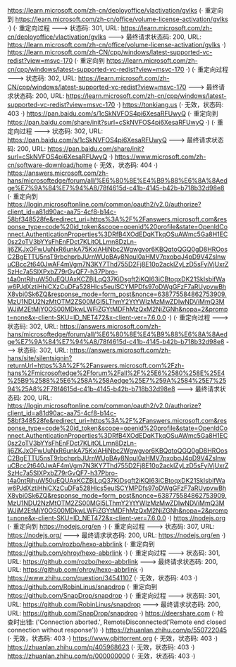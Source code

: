 https://learn.microsoft.com/zh-cn/deployoffice/vlactivation/gvlks (· 重定向到 https://learn.microsoft.com/zh-cn/office/volume-license-activation/gvlks ·)
(· 重定向过程 ---> 状态码: 301, URL: https://learn.microsoft.com/zh-cn/deployoffice/vlactivation/gvlks ---> 最终请求状态码: 200, URL: https://learn.microsoft.com/zh-cn/office/volume-license-activation/gvlks ·)
https://learn.microsoft.com/zh-CN/cpp/windows/latest-supported-vc-redist?view=msvc-170 (· 重定向到 https://learn.microsoft.com/zh-cn/cpp/windows/latest-supported-vc-redist?view=msvc-170 ·)
(· 重定向过程 ---> 状态码: 302, URL: https://learn.microsoft.com/zh-CN/cpp/windows/latest-supported-vc-redist?view=msvc-170 ---> 最终请求状态码: 200, URL: https://learn.microsoft.com/zh-cn/cpp/windows/latest-supported-vc-redist?view=msvc-170 ·)
https://tonkiang.us (· 无效，状态码: 403 ·)
https://pan.baidu.com/s/1cSkNVFOS4pi6XesaRFUwyQ (· 重定向到 https://pan.baidu.com/share/init?surl=cSkNVFOS4pi6XesaRFUwyQ ·)
(· 重定向过程 ---> 状态码: 302, URL: https://pan.baidu.com/s/1cSkNVFOS4pi6XesaRFUwyQ ---> 最终请求状态码: 200, URL: https://pan.baidu.com/share/init?surl=cSkNVFOS4pi6XesaRFUwyQ ·)
https://www.microsoft.com/zh-cn/software-download/home (· 无效，状态码: 404 ·)
https://answers.microsoft.com/zh-hans/microsoftedge/forum/all/%E6%80%8E%E4%B9%88%E6%8A%8Aedge%E7%9A%84%E7%94%A8/78f4615d-c41b-4145-b42b-b718b32d98e8 (· 重定向到 https://login.microsoftonline.com/common/oauth2/v2.0/authorize?client_id=a81d90ac-aa75-4cf8-b14c-58bf348528fe&redirect_uri=https%3A%2F%2Fanswers.microsoft.com&response_type=code%20id_token&scope=openid%20profile&state=OpenIdConnect.AuthenticationProperties%3DRfB4XOdEDqKTkqOSuAWmc5Ga8H1EC0sz2oTV3bYYsFhEnFDct7KLitOLLmn8DzLn-lj6ZKJxOFwUuNxR6unkA75KxiAHjNbc2Wgwgvor6KBQqtoQGQ0gD8HROosC2BgETTU5nsT9rbchprbJUrnWUpBAy8Nqul0aHMV7pxobqJ4pD9V4ZslnwuCBcc2t640JwAF4mVgm7N3KY7Thd755D2Fj8E10p2acklZyLzD5sFyiVjUxrZSzHc7a5SIXPxbZ79rGvQF7-h37Pbro-t4a0ntRjhuW50uEQUAxKCZBjLqQ37KiDsgft2iKQI63iCBtoqxDK21SkIsbifWaw6PJdXztiHhiCXzCuDFa528Hlcs5euISCYMPDfs97oDWgGFzF7aRUypvwBhX8vbi0Sk6ZQ&response_mode=form_post&nonce=638775584862753909.MzU1NDU2NzMtOTM2ZS00MGI5LThmY2YtYWIzMzMwZDIwNDViMmQ3MWJiM2EtMjY0OS00MDkwLWFiZGYtMDFhMzQxM2NiZGNh&nopa=2&prompt=none&x-client-SKU=ID_NET472&x-client-ver=7.6.0.0 ·)
(· 重定向过程 ---> 状态码: 302, URL: https://answers.microsoft.com/zh-hans/microsoftedge/forum/all/%E6%80%8E%E4%B9%88%E6%8A%8Aedge%E7%9A%84%E7%94%A8/78f4615d-c41b-4145-b42b-b718b32d98e8 ---> 状态码: 302, URL: https://answers.microsoft.com/zh-hans/site/silentsignin?returnUrl=https%3A%2F%2Fanswers.microsoft.com%2Fzh-hans%2Fmicrosoftedge%2Fforum%2Fall%2F%25E6%2580%258E%25E4%25B9%2588%25E6%258A%258Aedge%25E7%259A%2584%25E7%2594%25A8%2F78f4615d-c41b-4145-b42b-b718b32d98e8 ---> 最终请求状态码: 200, URL: https://login.microsoftonline.com/common/oauth2/v2.0/authorize?client_id=a81d90ac-aa75-4cf8-b14c-58bf348528fe&redirect_uri=https%3A%2F%2Fanswers.microsoft.com&response_type=code%20id_token&scope=openid%20profile&state=OpenIdConnect.AuthenticationProperties%3DRfB4XOdEDqKTkqOSuAWmc5Ga8H1EC0sz2oTV3bYYsFhEnFDct7KLitOLLmn8DzLn-lj6ZKJxOFwUuNxR6unkA75KxiAHjNbc2Wgwgvor6KBQqtoQGQ0gD8HROosC2BgETTU5nsT9rbchprbJUrnWUpBAy8Nqul0aHMV7pxobqJ4pD9V4ZslnwuCBcc2t640JwAF4mVgm7N3KY7Thd755D2Fj8E10p2acklZyLzD5sFyiVjUxrZSzHc7a5SIXPxbZ79rGvQF7-h37Pbro-t4a0ntRjhuW50uEQUAxKCZBjLqQ37KiDsgft2iKQI63iCBtoqxDK21SkIsbifWaw6PJdXztiHhiCXzCuDFa528Hlcs5euISCYMPDfs97oDWgGFzF7aRUypvwBhX8vbi0Sk6ZQ&response_mode=form_post&nonce=638775584862753909.MzU1NDU2NzMtOTM2ZS00MGI5LThmY2YtYWIzMzMwZDIwNDViMmQ3MWJiM2EtMjY0OS00MDkwLWFiZGYtMDFhMzQxM2NiZGNh&nopa=2&prompt=none&x-client-SKU=ID_NET472&x-client-ver=7.6.0.0 ·)
https://nodejs.org (· 重定向到 https://nodejs.org/en ·)
(· 重定向过程 ---> 状态码: 307, URL: https://nodejs.org/ ---> 最终请求状态码: 200, URL: https://nodejs.org/en ·)
https://github.com/rozbo/hexo-abbrlink (· 重定向到 https://github.com/ohroy/hexo-abbrlink ·)
(· 重定向过程 ---> 状态码: 301, URL: https://github.com/rozbo/hexo-abbrlink ---> 最终请求状态码: 200, URL: https://github.com/ohroy/hexo-abbrlink ·)
https://www.zhihu.com/question/34541107 (· 无效，状态码: 403 ·)
https://github.com/RobinLinus/snapdrop (· 重定向到 https://github.com/SnapDrop/snapdrop ·)
(· 重定向过程 ---> 状态码: 301, URL: https://github.com/RobinLinus/snapdrop ---> 最终请求状态码: 200, URL: https://github.com/SnapDrop/snapdrop ·)
https://deershare.com (· 检查时出错: ('Connection aborted.', RemoteDisconnected('Remote end closed connection without response')) ·)
https://zhuanlan.zhihu.com/p/550722045 (· 无效，状态码: 403 ·)
https://www.qbittorrent.org (· 无效，状态码: 403 ·)
https://zhuanlan.zhihu.com/p/405968623 (· 无效，状态码: 403 ·)
https://zhuanlan.zhihu.com/p/000000000 (· 无效，状态码: 403 ·)
